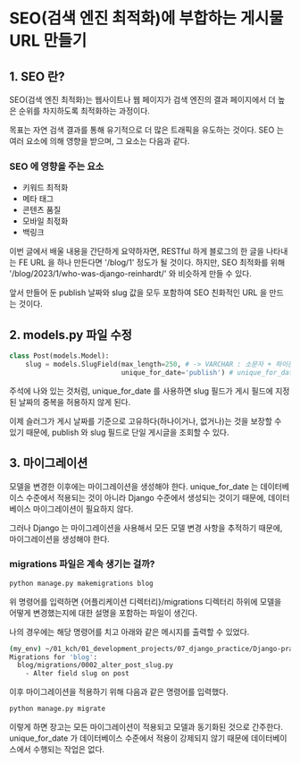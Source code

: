 # SEO(검색 엔진 최적화)에 부합하는 게시물 URL 만들기

## 1. SEO 란?
SEO(검색 엔진 최적화)는 웹사이트나 웹 페이지가 검색 엔진의 결과 페이지에서 더 높은 순위를 차지하도록 최적화하는 과정이다.

목표는 자연 검색 결과를 통해 유기적으로 더 많은 트래픽을 유도하는 것이다. SEO 는 여러 요소에 의해 영향을 받으며, 그 요소는 다음과 같다.

### SEO 에 영향을 주는 요소
- 키워드 최적화
- 메타 태그
- 콘텐츠 품질
- 모바일 최젃화
- 백링크

이번 글에서 배울 내용을 간단하게 요약하자면, RESTful 하게 블로그의 한 글을 나타내는 FE URL 을 하나 만든다면 '/blog/1' 정도가 될 것이다. 하지만, SEO 최적화를 위해 '/blog/2023/1/who-was-django-reinhardt/' 와 비슷하게 만들 수 있다.

앞서 만들어 둔 publish 날짜와 slug 값을 모두 포함하여 SEO 친화적인 URL 을 만드는 것이다.

## 2. models.py 파일 수정
```python
class Post(models.Model):
    slug = models.SlugField(max_length=250, # -> VARCHAR : 소문자 + 하이픈(-)을 사용하는 게 컨벤션. URL 등에 적격
                            unique_for_date='publish') # unique_for_date 를 사용하면  slug 필드가 게시 필드에 지정된 날짜의 중복을 허용하지 않음.
```
주석에 나와 있는 것처럼, unique_for_date 를 사용하면 slug 필드가 게시 필드에 지정된 날짜의 중복을 허용하지 않게 된다.

이제 슬러그가 게시 날짜를 기준으로 고유하다(하나이거나, 없거나)는 것을 보장할 수 있기 때문에, publish 와 slug 필드로 단일 게시글을 조회할 수 있다.

## 3. 마이그레이션
모델을 변경한 이후에는 마이그레이션을 생성해야 한다. unique_for_date 는 데이터베이스 수준에서 적용되는 것이 아니라 Django 수준에서 생성되는 것이기 때문에, 데이터베이스 마이그레이션이 필요하지 않다.

그러나 Django 는 마이그레이션을 사용해서 모든 모델 변경 사항을 추적하기 때문에, 마이그레이션을 생성해야 한다.

### migrations 파일은 계속 생기는 걸까?
```bash
python manage.py makemigrations blog
```
위 명령어를 입력하면 {어플리케이션 디렉터리}/migrations 디렉터리 하위에 모델을 어떻게 변경했는지에 대한 설명을 포함하는 파일이 생긴다.

나의 경우에는 해당 명령어를 치고 아래와 같은 메시지를 출력할 수 있었다.
```bash
(my_env) ~/01_kch/01_development_projects/07_django_practice/Django-practice/mysite (main)$ python manage.py makemigrations blog
Migrations for 'blog':
  blog/migrations/0002_alter_post_slug.py
    - Alter field slug on post
```

이후 마이그레이션을 적용하기 위해 다음과 같은 명령어를 입력했다.
```bash
python manage.py migrate
```

이렇게 하면 장고는 모든 마이그레이션이 적용되고 모델과 동기화된 것으로 간주한다. unique_for_date 가 데이터베이스 수준에서 적용이 강제되지 않기 때문에 데이터베이스에서 수행되는 작업은 없다.